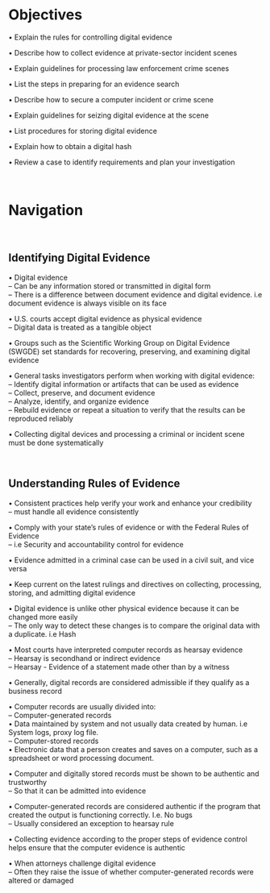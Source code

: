 # Objectives  

• Explain the rules for controlling digital evidence  

• Describe how to collect evidence at private-sector incident scenes  

• Explain guidelines for processing law enforcement crime scenes  

• List the steps in preparing for an evidence search  

• Describe how to secure a computer incident or crime scene  

• Explain guidelines for seizing digital evidence at the scene  

• List procedures for storing digital evidence  

• Explain how to obtain a digital hash  

• Review a case to identify requirements and plan your investigation  

<br>

# Navigation  

<br>

## Identifying Digital Evidence  

• Digital evidence  
– Can be any information stored or transmitted in digital form  
– There is a difference between document evidence and digital evidence. i.e document evidence is always visible on its face  

• U.S. courts accept digital evidence as physical evidence  
– Digital data is treated as a tangible object  

• Groups such as the Scientific Working Group on Digital Evidence (SWGDE) set standards for recovering, preserving, and examining digital evidence  

• General tasks investigators perform when working with digital evidence:  
– Identify digital information or artifacts that can be used as evidence  
– Collect, preserve, and document evidence  
– Analyze, identify, and organize evidence  
– Rebuild evidence or repeat a situation to verify that the results can be reproduced reliably  

• Collecting digital devices and processing a criminal or incident scene must be done systematically  

<br>

## Understanding Rules of Evidence  

• Consistent practices help verify your work and enhance your credibility  
– must handle all evidence consistently  

• Comply with your state’s rules of evidence or with the Federal Rules of Evidence  
– i.e Security and accountability control for evidence  

• Evidence admitted in a criminal case can be used in a civil suit, and vice versa  

• Keep current on the latest rulings and directives on collecting, processing, storing, and admitting digital evidence  

• Digital evidence is unlike other physical evidence because it can be changed more easily  
– The only way to detect these changes is to compare the original data with a duplicate. i.e Hash  

• Most courts have interpreted computer records as hearsay evidence  
– Hearsay is secondhand or indirect evidence  
– Hearsay - Evidence of a statement made other than by a witness  

• Generally, digital records are considered admissible if they qualify as a business record  

• Computer records are usually divided into:  
– Computer-generated records  
• Data maintained by system and not usually data created by human. i.e System logs, proxy log file.  
– Computer-stored records  
• Electronic data that a person creates and saves on a computer, such as a spreadsheet or word processing document.  

• Computer and digitally stored records must be shown to be authentic and trustworthy  
– So that it can be admitted into evidence  

• Computer-generated records are considered authentic if the program that created the output is functioning correctly. I.e. No bugs  
– Usually considered an exception to hearsay rule  

• Collecting evidence according to the proper steps of evidence control helps ensure that the computer evidence is authentic  

• When attorneys challenge digital evidence  
– Often they raise the issue of whether computer-generated records were altered or damaged  

